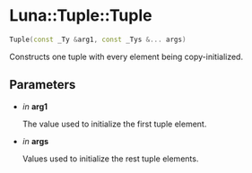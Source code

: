 # Luna::Tuple::Tuple

```c++
Tuple(const _Ty &arg1, const _Tys &... args)
```

Constructs one tuple with every element being copy-initialized. 



## Parameters
* *in* **arg1**

    The value used to initialize the first tuple element. 

* *in* **args**

    Values used to initialize the rest tuple elements. 

